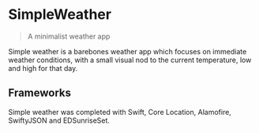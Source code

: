 # SimpleWeather
> A minimalist weather app

Simple weather is a barebones weather app which focuses on immediate weather conditions, with a small visual nod to the current temperature, low and high for that day.

## Frameworks

Simple weather was completed with Swift, Core Location, Alamofire, SwiftyJSON and EDSunriseSet.
